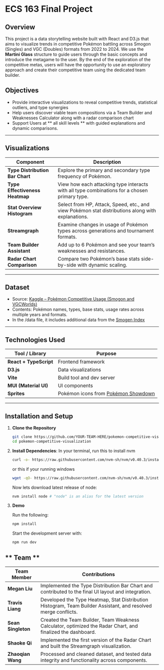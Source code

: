 # ECS 163 Final Project
## Overview

This project is a data storytelling website built with React and D3.js that aims to visualize trends in competitive Pokémon battling across Smogon (Singles) and VGC (Doubles) formats from 2022 to 2024. We use the **Martini Glass** structure to guide users through the basic concepts and introduce the metagame to the user. By the end of the exploration of the competitive metas, users will have the opportunity to use an exploratory approach and create their competitive team using the dedicated team builder.

## Objectives
- Provide interactive visualizations to reveal competitive trends, statistical outliers, and type synergies
- Help users discover viable team compositions via a Team Builder and Weaknesses Calculator along with a radar comparison chart
- Support Users at ** all skill levels ** with guided explanations and dynamic comparisons.

---
## Visualizations
| Component | Description |
|----------|-------------|
| **Type Distribution Bar Chart** | Explore the primary and secondary type frequency of Pokémon. |
| **Type Effectiveness Heatmap** | View how each attacking type interacts with all type combinations for a chosen primary type. |
| **Stat Overview Histogram** | Select from HP, Attack, Speed, etc., and view Pokémon stat distributions along with explanations. |
| **Streamgraph** | Examine changes in usage of Pokémon types across generations and tournament formats. |
| **Team Builder Assistant** | Add up to 6 Pokémon and see your team’s weaknesses and resistances. |
| **Radar Chart Comparison** | Compare two Pokémon’s base stats side-by-side with dynamic scaling. |
---
## Dataset

- Source: [Kaggle – Pokémon Competitive Usage (Smogon and VGCWorlds)](https://www.kaggle.com/datasets/danielsmdev/pokemon-competitive-usage-smogon-and-vcgworlds)
- Contents: Pokémon names, types, base stats, usage rates across multiple years and formats.
- In the /data file, it includes additional data from the [Smogen Index](https://www.smogon.com/stats/)

---
## Technologies Used

| Tool / Library | Purpose |
|----------------|---------|
| **React + TypeScript** | Frontend framework |
| **D3.js** | Data visualizations |
| **Vite** | Build tool and dev server |
| **MUI (Material UI)** | UI components |
| **Sprites** | Pokémon icons from [Pokémon Showdown](https://play.pokemonshowdown.com/) |

---


## Installation and Setup
1. **Clone the Repository**
    ```bash
    git clone https://github.com/YOUR-TEAM-HERE/pokemon-competitive-visualization.git
    cd pokemon-competitive-visualization
    ```
2. **Install Dependencies**:
    In your terminal, run this to install nvm
    ```bash
    curl -o- https://raw.githubusercontent.com/nvm-sh/nvm/v0.40.3/install.sh | bash
    ```
    or this if your running windows
    ```bash
    wget -qO- https://raw.githubusercontent.com/nvm-sh/nvm/v0.40.3/install.sh | bash
    ```
    Now lets download latest release of node:
     ```bash
    nvm install node # "node" is an alias for the latest version
     ```
3. **Demo**
   
    Run the following:
    ```bash
    npm install
    ```
    Start the development server with:
    ```bash
    npm run dev
    ```
## ** Team **
| Team Member       | Contributions                                                                                      |
|-------------------|----------------------------------------------------------------------------------------------------|
| **Megan Liu**     | Implemented the Type Distribution Bar Chart and contributed to the final UI layout and integration. |
| **Travis Liang**  | Developed the Type Heatmap, Stat Distribution Histogram, Team Builder Assistant, and resolved merge conflicts. |
| **Sean Singleton**| Created the Team Builder, Team Weakness Calculator, optimized the Radar Chart, and finalized the dashboard. |
| **Shaoke Qi**     | Implemented the first version of the Radar Chart and built the Streamgraph visualization.           |
| **Zhaoqian Wang** | Processed and cleaned dataset, and tested data integrity and functionality across components.       |
    

